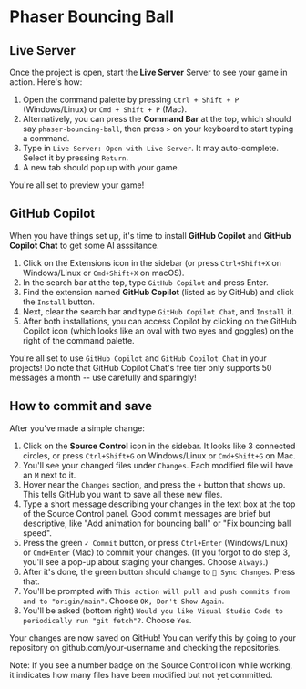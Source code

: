 # Phaser Bouncing Ball

## Live Server

Once the project is open, start the **Live Server** Server to see your game in action. Here's how:

1. Open the command palette by pressing `Ctrl + Shift + P` (Windows/Linux) or `Cmd + Shift + P` (Mac).
2. Alternatively, you can press the **Command Bar** at the top, which should say `phaser-bouncing-ball`, then press `>` on your keyboard to start typing a command.
3. Type in `Live Server: Open with Live Server`. It may auto-complete. Select it by pressing `Return`.
4. A new tab should pop up with your game.

You're all set to preview your game!

## GitHub Copilot

When you have things set up, it's time to install **GitHub Copilot** and **GitHub Copilot Chat** to get some AI asssitance.

1. Click on the Extensions icon in the sidebar (or press `Ctrl+Shift+X` on Windows/Linux or `Cmd+Shift+X` on macOS).
2. In the search bar at the top, type `GitHub Copilot` and press Enter.
3. Find the extension named **GitHub Copilot** (listed as by GitHub) and click the `Install` button.
4. Next, clear the search bar and type `GitHub Copilot Chat`, and `Install` it.
5. After both installations, you can access Copilot by clicking on the GitHub Copilot icon (which looks like an oval with two eyes and goggles) on the right of the command palette.

You're all set to use `GitHub Copilot` and `GitHub Copilot Chat` in your projects! Do note that GitHub Copilot Chat's free tier only supports 50 messages a month -- use carefully and sparingly!

## How to commit and save

After you've made a simple change:

1. Click on the **Source Control** icon in the sidebar. It looks like 3 connected circles, or press `Ctrl+Shift+G` on Windows/Linux or `Cmd+Shift+G` on Mac.
2. You'll see your changed files under `Changes`. Each modified file will have an `M` next to it.
3. Hover near the `Changes` section, and press the `+` button that shows up. This tells GitHub you want to save all these new files.
4. Type a short message describing your changes in the text box at the top of the Source Control panel. Good commit messages are brief but descriptive, like "Add animation for bouncing ball" or "Fix bouncing ball speed".
5. Press the green `✓ Commit` button, or press `Ctrl+Enter` (Windows/Linux) or `Cmd+Enter` (Mac) to commit your changes. (If you forgot to do step 3, you'll see a pop-up about staging your changes. Choose `Always`.)
6. After it's done, the green button should change to `🔄 Sync Changes`. Press that.
7. You'll be prompted with `This action will pull and push commits from and to "origin/main"`. Choose `OK, Don't Show Again`.
8. You'll be asked (bottom right) `Would you like Visual Studio Code to periodically run "git fetch"?`. Choose `Yes`.

Your changes are now saved on GitHub! You can verify this by going to your repository on github.com/your-username and checking the repositories.

Note: If you see a number badge on the Source Control icon while working, it indicates how many files have been modified but not yet committed.
